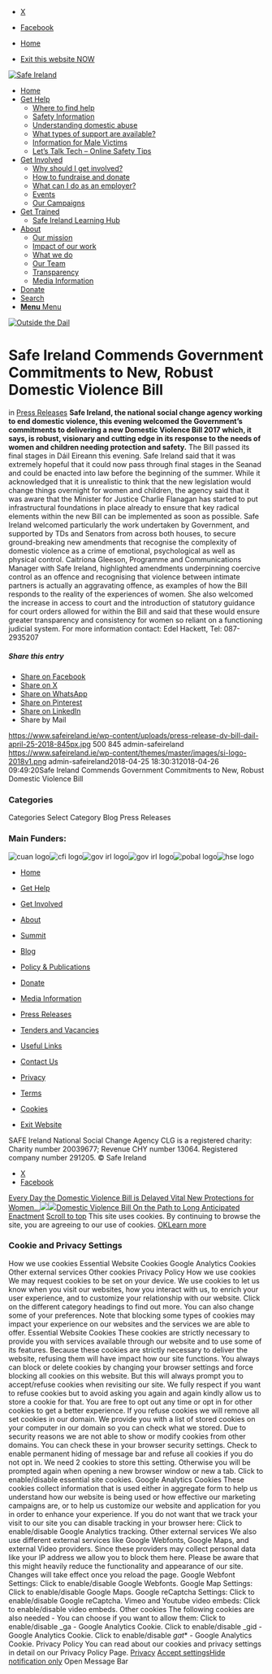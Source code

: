   * [X](https://twitter.com/SAFEIreland "X")
  * [Facebook](https://www.facebook.com/safe.ireland "Facebook")


  * [Home](https://www.safeireland.ie/)
  * [Exit this website NOW](https://www.google.ie/)


[![Safe Ireland](https://www.safeireland.ie/wp-content/themes/master/images/si-logo-2018v1.png)](https://www.safeireland.ie/)
  * [Home](https://www.safeireland.ie/)
  * [Get Help](https://www.safeireland.ie/get-help/)
    * [Where to find help](https://www.safeireland.ie/get-help/where-to-find-help/)
    * [Safety Information](https://www.safeireland.ie/get-help/safety-information/)
    * [Understanding domestic abuse](https://www.safeireland.ie/get-help/understanding-domestic-abuse/)
    * [What types of support are available?](https://www.safeireland.ie/get-help/what-types-of-support-are-available/)
    * [Information for Male Victims](https://www.safeireland.ie/get-help/information-for-male-victims/)
    * [Let’s Talk Tech – Online Safety Tips](https://www.safeireland.ie/lets-talk-tech-online-safety-tips/)
  * [Get Involved](https://www.safeireland.ie/get-involved/)
    * [Why should I get involved?](https://www.safeireland.ie/get-involved/why-should-i-get-involved/)
    * [How to fundraise and donate](https://www.safeireland.ie/get-involved/how-to-fundraise-and-donate/)
    * [What can I do as an employer?](https://www.safeireland.ie/get-involved/what-can-i-do-as-an-employer/)
    * [Events](https://www.safeireland.ie/get-involved/events/)
    * [Our Campaigns](https://www.safeireland.ie/get-involved/our-campaigns/)
  * [Get Trained](https://www.safeireland.ie/safe-ireland-commends-government-commitments-to-new-robust-domestic-violence-bill/)
    * [Safe Ireland Learning Hub](https://www.safeireland.ie/safe-ireland-learning-hub/)
  * [About](https://www.safeireland.ie/about/)
    * [Our mission](https://www.safeireland.ie/about/our-mission/)
    * [Impact of our work](https://www.safeireland.ie/about/impact-of-our-work/)
    * [What we do](https://www.safeireland.ie/about/what-we-do/)
    * [Our Team](https://www.safeireland.ie/about/our-team/)
    * [Transparency](https://www.safeireland.ie/about/transparency/)
    * [Media Information](https://www.safeireland.ie/about/media-information/)
  * [Donate](https://www.safeireland.ie/get-involved/how-to-fundraise-and-donate/)
  * [Search](https://www.safeireland.ie/safe-ireland-commends-government-commitments-to-new-robust-domestic-violence-bill/?s=)
  * [ **Menu** Menu ](https://www.safeireland.ie/safe-ireland-commends-government-commitments-to-new-robust-domestic-violence-bill/)


[![Outside the Dail](https://www.safeireland.ie/wp-content/uploads/press-release-dv-bill-dail-april-25-2018-845px-845x500.jpg)](https://www.safeireland.ie/wp-content/uploads/press-release-dv-bill-dail-april-25-2018-845px.jpg "press-release-dv-bill-dail-april-25-2018-845px")
# Safe Ireland Commends Government Commitments to New, Robust Domestic Violence Bill
in [Press Releases](https://www.safeireland.ie/category/press-releases/)
**Safe Ireland, the national social change agency working to end domestic violence, this evening welcomed the Government’s commitments to delivering a new Domestic Violence Bill 2017 which, it says, is robust, visionary and cutting edge in its response to the needs of women and children needing protection and safety.**
The Bill passed its final stages in Dáil Eireann this evening. Safe Ireland said that it was extremely hopeful that it could now pass through final stages in the Seanad and could be enacted into law before the beginning of the summer.
While it acknowledged that it is unrealistic to think that the new legislation would change things overnight for women and children, the agency said that it was aware that the Minister for Justice Charlie Flanagan has started to put infrastructural foundations in place already to ensure that key radical elements within the new Bill can be implemented as soon as possible.
Safe Ireland welcomed particularly the work undertaken by Government, and supported by TDs and Senators from across both houses, to secure ground-breaking new amendments that recognise the complexity of domestic violence as a crime of emotional, psychological as well as physical control.
Caitríona Gleeson, Programme and Communications Manager with Safe Ireland, highlighted amendments underpinning coercive control as an offence and recognising that violence between intimate partners is actually an aggravating offence, as examples of how the Bill responds to the reality of the experiences of women.
She also welcomed the increase in access to court and the introduction of statutory guidance for court orders allowed for within the Bill and said that these would ensure greater transparency and consistency for women so reliant on a functioning judicial system.
For more information contact: Edel Hackett, Tel: 087-2935207
##### Share this entry
  * [Share on Facebook](https://www.facebook.com/sharer.php?u=https://www.safeireland.ie/safe-ireland-commends-government-commitments-to-new-robust-domestic-violence-bill/&t=Safe%20Ireland%20Commends%20Government%20Commitments%20to%20New%2C%20Robust%20Domestic%20Violence%20Bill)
  * [Share on X](https://twitter.com/share?text=Safe%20Ireland%20Commends%20Government%20Commitments%20to%20New%2C%20Robust%20Domestic%20Violence%20Bill&url=https://www.safeireland.ie/?p=5849)
  * [Share on WhatsApp](https://api.whatsapp.com/send?text=https://www.safeireland.ie/safe-ireland-commends-government-commitments-to-new-robust-domestic-violence-bill/)
  * [Share on Pinterest](https://pinterest.com/pin/create/button/?url=https%3A%2F%2Fwww.safeireland.ie%2Fsafe-ireland-commends-government-commitments-to-new-robust-domestic-violence-bill%2F&description=Safe%20Ireland%20Commends%20Government%20Commitments%20to%20New%2C%20Robust%20Domestic%20Violence%20Bill&media=https%3A%2F%2Fwww.safeireland.ie%2Fwp-content%2Fuploads%2Fpress-release-dv-bill-dail-april-25-2018-845px-705x417.jpg)
  * [Share on LinkedIn](https://linkedin.com/shareArticle?mini=true&title=Safe%20Ireland%20Commends%20Government%20Commitments%20to%20New%2C%20Robust%20Domestic%20Violence%20Bill&url=https://www.safeireland.ie/safe-ireland-commends-government-commitments-to-new-robust-domestic-violence-bill/)
  * Share by Mail


https://www.safeireland.ie/wp-content/uploads/press-release-dv-bill-dail-april-25-2018-845px.jpg 500 845 admin-safeireland https://www.safeireland.ie/wp-content/themes/master/images/si-logo-2018v1.png admin-safeireland2018-04-25 18:30:312018-04-26 09:49:20Safe Ireland Commends Government Commitments to New, Robust Domestic Violence Bill
### Categories
Categories Select Category Blog Press Releases
### Main Funders:
![cuan logo](https://www.safeireland.ie/wp-content/uploads/logo-cuan.png)![cfi logo](https://www.safeireland.ie/wp-content/uploads/logo-cfi.png)![gov irl logo](https://www.safeireland.ie/wp-content/uploads/logo-goi2.png)![gov irl logo](https://www.safeireland.ie/wp-content/uploads/logo-doj.png)![pobal logo](https://www.safeireland.ie/wp-content/uploads/logo-pobal.png)![hse logo](https://www.safeireland.ie/wp-content/uploads/logo-hse.png)
  * [Home](https://www.safeireland.ie/)
  * [Get Help](https://www.safeireland.ie/get-help/)
  * [Get Involved](https://www.safeireland.ie/get-involved/)
  * [About](https://www.safeireland.ie/about/)
  * [Summit](https://www.safeireland.ie/?page_id=3620)
  * [Blog](https://www.safeireland.ie/blog/)


  * [Policy & Publications](https://www.safeireland.ie/policy-publications/)
  * [Donate](https://www.safeireland.ie/get-involved/how-to-fundraise-and-donate/)
  * [Media Information](https://www.safeireland.ie/about/media-information/)
  * [Press Releases](https://www.safeireland.ie/about/media-information/press-releases/)
  * [Tenders and Vacancies](https://www.safeireland.ie/tenders-and-vacancies/)
  * [Useful Links](https://www.safeireland.ie/links/)


  * [Contact Us](https://www.safeireland.ie/contact-us/)
  * [Privacy](https://www.safeireland.ie/privacy/)
  * [Terms](https://www.safeireland.ie/terms/)
  * [Cookies](https://www.safeireland.ie/cookies/)
  * [Exit Website](https://www.google.ie)


SAFE Ireland National Social Change Agency CLG is a registered charity: Charity number 20039677; Revenue CHY number 13064. Registered company number 291205.
© Safe Ireland 
  * [X](https://twitter.com/SAFEIreland "X")
  * [Facebook](https://www.facebook.com/safe.ireland "Facebook")


[Every Day the Domestic Violence Bill is Delayed Vital New Protections for Women...![](https://www.safeireland.ie/wp-content/uploads/press-release-dv-bill-ft-img-80x80.jpg)](https://www.safeireland.ie/every-day-the-domestic-violence-bill-is-delayed-vital-new-protections-for-women-and-children-are-denied/)[![](https://www.safeireland.ie/wp-content/uploads/press-release-dv-bill-dail-may-02-2018-845px-80x80.jpg)Domestic Violence Bill On the Path to Long Anticipated Enactment](https://www.safeireland.ie/domestic-violence-bill-on-the-path-to-long-anticipated-enactment/)
[Scroll to top](https://www.safeireland.ie/safe-ireland-commends-government-commitments-to-new-robust-domestic-violence-bill/#top "Scroll to top")
This site uses cookies. By continuing to browse the site, you are agreeing to our use of cookies.
[OK](https://www.safeireland.ie/safe-ireland-commends-government-commitments-to-new-robust-domestic-violence-bill/)[Learn more](https://www.safeireland.ie/safe-ireland-commends-government-commitments-to-new-robust-domestic-violence-bill/)
### Cookie and Privacy Settings
How we use cookies
Essential Website Cookies
Google Analytics Cookies
Other external services
Other cookies
Privacy Policy
How we use cookies
We may request cookies to be set on your device. We use cookies to let us know when you visit our websites, how you interact with us, to enrich your user experience, and to customize your relationship with our website. 
Click on the different category headings to find out more. You can also change some of your preferences. Note that blocking some types of cookies may impact your experience on our websites and the services we are able to offer.
Essential Website Cookies
These cookies are strictly necessary to provide you with services available through our website and to use some of its features.
Because these cookies are strictly necessary to deliver the website, refusing them will have impact how our site functions. You always can block or delete cookies by changing your browser settings and force blocking all cookies on this website. But this will always prompt you to accept/refuse cookies when revisiting our site.
We fully respect if you want to refuse cookies but to avoid asking you again and again kindly allow us to store a cookie for that. You are free to opt out any time or opt in for other cookies to get a better experience. If you refuse cookies we will remove all set cookies in our domain.
We provide you with a list of stored cookies on your computer in our domain so you can check what we stored. Due to security reasons we are not able to show or modify cookies from other domains. You can check these in your browser security settings.
Check to enable permanent hiding of message bar and refuse all cookies if you do not opt in. We need 2 cookies to store this setting. Otherwise you will be prompted again when opening a new browser window or new a tab.
Click to enable/disable essential site cookies.
Google Analytics Cookies
These cookies collect information that is used either in aggregate form to help us understand how our website is being used or how effective our marketing campaigns are, or to help us customize our website and application for you in order to enhance your experience.
If you do not want that we track your visit to our site you can disable tracking in your browser here:
Click to enable/disable Google Analytics tracking.
Other external services
We also use different external services like Google Webfonts, Google Maps, and external Video providers. Since these providers may collect personal data like your IP address we allow you to block them here. Please be aware that this might heavily reduce the functionality and appearance of our site. Changes will take effect once you reload the page.
Google Webfont Settings:
Click to enable/disable Google Webfonts.
Google Map Settings:
Click to enable/disable Google Maps.
Google reCaptcha Settings:
Click to enable/disable Google reCaptcha.
Vimeo and Youtube video embeds:
Click to enable/disable video embeds.
Other cookies
The following cookies are also needed - You can choose if you want to allow them:
Click to enable/disable _ga - Google Analytics Cookie.
Click to enable/disable _gid - Google Analytics Cookie.
Click to enable/disable _gat_* - Google Analytics Cookie.
Privacy Policy
You can read about our cookies and privacy settings in detail on our Privacy Policy Page. 
[Privacy](https://www.safeireland.ie/privacy/)
[Accept settings](https://www.safeireland.ie/safe-ireland-commends-government-commitments-to-new-robust-domestic-violence-bill/ "Allow to use cookies, you always can modify used cookies and services")[Hide notification only](https://www.safeireland.ie/safe-ireland-commends-government-commitments-to-new-robust-domestic-violence-bill/ "Do not allow to use cookies or services - some functionality on our site might not work as expected.")
Open Message Bar
